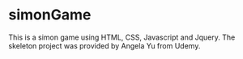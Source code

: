 # simonGame
This is a simon game using HTML, CSS, Javascript and Jquery.
The skeleton project was provided by Angela Yu from Udemy.
